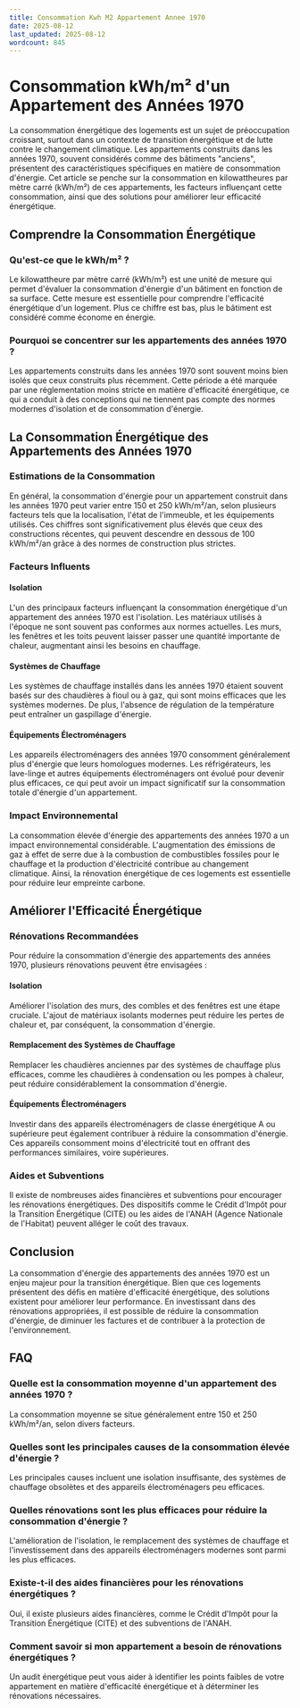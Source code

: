 ```yaml
---
title: Consommation Kwh M2 Appartement Annee 1970
date: 2025-08-12
last_updated: 2025-08-12
wordcount: 845
---
```


# Consommation kWh/m² d'un Appartement des Années 1970

La consommation énergétique des logements est un sujet de préoccupation croissant, surtout dans un contexte de transition énergétique et de lutte contre le changement climatique. Les appartements construits dans les années 1970, souvent considérés comme des bâtiments "anciens", présentent des caractéristiques spécifiques en matière de consommation d'énergie. Cet article se penche sur la consommation en kilowattheures par mètre carré (kWh/m²) de ces appartements, les facteurs influençant cette consommation, ainsi que des solutions pour améliorer leur efficacité énergétique.

## Comprendre la Consommation Énergétique

### Qu'est-ce que le kWh/m² ?

Le kilowattheure par mètre carré (kWh/m²) est une unité de mesure qui permet d'évaluer la consommation d'énergie d'un bâtiment en fonction de sa surface. Cette mesure est essentielle pour comprendre l'efficacité énergétique d'un logement. Plus ce chiffre est bas, plus le bâtiment est considéré comme économe en énergie.

### Pourquoi se concentrer sur les appartements des années 1970 ?

Les appartements construits dans les années 1970 sont souvent moins bien isolés que ceux construits plus récemment. Cette période a été marquée par une réglementation moins stricte en matière d'efficacité énergétique, ce qui a conduit à des conceptions qui ne tiennent pas compte des normes modernes d'isolation et de consommation d'énergie.

## La Consommation Énergétique des Appartements des Années 1970

### Estimations de la Consommation

En général, la consommation d'énergie pour un appartement construit dans les années 1970 peut varier entre 150 et 250 kWh/m²/an, selon plusieurs facteurs tels que la localisation, l'état de l'immeuble, et les équipements utilisés. Ces chiffres sont significativement plus élevés que ceux des constructions récentes, qui peuvent descendre en dessous de 100 kWh/m²/an grâce à des normes de construction plus strictes.

### Facteurs Influents

#### Isolation

L'un des principaux facteurs influençant la consommation énergétique d'un appartement des années 1970 est l'isolation. Les matériaux utilisés à l'époque ne sont souvent pas conformes aux normes actuelles. Les murs, les fenêtres et les toits peuvent laisser passer une quantité importante de chaleur, augmentant ainsi les besoins en chauffage.

#### Systèmes de Chauffage

Les systèmes de chauffage installés dans les années 1970 étaient souvent basés sur des chaudières à fioul ou à gaz, qui sont moins efficaces que les systèmes modernes. De plus, l'absence de régulation de la température peut entraîner un gaspillage d'énergie.

#### Équipements Électroménagers

Les appareils électroménagers des années 1970 consomment généralement plus d'énergie que leurs homologues modernes. Les réfrigérateurs, les lave-linge et autres équipements électroménagers ont évolué pour devenir plus efficaces, ce qui peut avoir un impact significatif sur la consommation totale d'énergie d'un appartement.

### Impact Environnemental

La consommation élevée d'énergie des appartements des années 1970 a un impact environnemental considérable. L'augmentation des émissions de gaz à effet de serre due à la combustion de combustibles fossiles pour le chauffage et la production d'électricité contribue au changement climatique. Ainsi, la rénovation énergétique de ces logements est essentielle pour réduire leur empreinte carbone.

## Améliorer l'Efficacité Énergétique

### Rénovations Recommandées

Pour réduire la consommation d'énergie des appartements des années 1970, plusieurs rénovations peuvent être envisagées :

#### Isolation

Améliorer l'isolation des murs, des combles et des fenêtres est une étape cruciale. L'ajout de matériaux isolants modernes peut réduire les pertes de chaleur et, par conséquent, la consommation d'énergie.

#### Remplacement des Systèmes de Chauffage

Remplacer les chaudières anciennes par des systèmes de chauffage plus efficaces, comme les chaudières à condensation ou les pompes à chaleur, peut réduire considérablement la consommation d'énergie.

#### Équipements Électroménagers

Investir dans des appareils électroménagers de classe énergétique A ou supérieure peut également contribuer à réduire la consommation d'énergie. Ces appareils consomment moins d'électricité tout en offrant des performances similaires, voire supérieures.

### Aides et Subventions

Il existe de nombreuses aides financières et subventions pour encourager les rénovations énergétiques. Des dispositifs comme le Crédit d'Impôt pour la Transition Énergétique (CITE) ou les aides de l'ANAH (Agence Nationale de l'Habitat) peuvent alléger le coût des travaux.

## Conclusion

La consommation d'énergie des appartements des années 1970 est un enjeu majeur pour la transition énergétique. Bien que ces logements présentent des défis en matière d'efficacité énergétique, des solutions existent pour améliorer leur performance. En investissant dans des rénovations appropriées, il est possible de réduire la consommation d'énergie, de diminuer les factures et de contribuer à la protection de l'environnement.

## FAQ

### Quelle est la consommation moyenne d'un appartement des années 1970 ?

La consommation moyenne se situe généralement entre 150 et 250 kWh/m²/an, selon divers facteurs.

### Quelles sont les principales causes de la consommation élevée d'énergie ?

Les principales causes incluent une isolation insuffisante, des systèmes de chauffage obsolètes et des appareils électroménagers peu efficaces.

### Quelles rénovations sont les plus efficaces pour réduire la consommation d'énergie ?

L'amélioration de l'isolation, le remplacement des systèmes de chauffage et l'investissement dans des appareils électroménagers modernes sont parmi les plus efficaces.

### Existe-t-il des aides financières pour les rénovations énergétiques ?

Oui, il existe plusieurs aides financières, comme le Crédit d'Impôt pour la Transition Énergétique (CITE) et des subventions de l'ANAH.

### Comment savoir si mon appartement a besoin de rénovations énergétiques ?

Un audit énergétique peut vous aider à identifier les points faibles de votre appartement en matière d'efficacité énergétique et à déterminer les rénovations nécessaires.